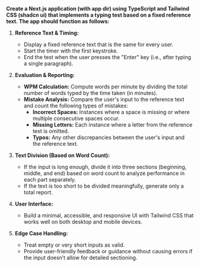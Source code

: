 **Create a Next.js application (with app dir) using TypeScript and Tailwind CSS (shadcn ui) that implements a typing test based on a fixed reference text. The app should function as follows:**

1. **Reference Text & Timing:**
   - Display a fixed reference text that is the same for every user.
   - Start the timer with the first keystroke.
   - End the test when the user presses the "Enter" key (i.e., after typing a single paragraph).

2. **Evaluation & Reporting:**
   - **WPM Calculation:** Compute words per minute by dividing the total number of words typed by the time taken (in minutes).
   - **Mistake Analysis:** Compare the user's input to the reference text and count the following types of mistakes:
     - **Incorrect Spaces:** Instances where a space is missing or where multiple consecutive spaces occur.
     - **Missing Letters:** Each instance where a letter from the reference text is omitted.
     - **Typos:** Any other discrepancies between the user's input and the reference text.

3. **Text Division (Based on Word Count):**
   - If the input is long enough, divide it into three sections (beginning, middle, and end) based on word count to analyze performance in each part separately.
   - If the text is too short to be divided meaningfully, generate only a total report.

4. **User Interface:**
   - Build a minimal, accessible, and responsive UI with Tailwind CSS that works well on both desktop and mobile devices.

5. **Edge Case Handling:**
   - Treat empty or very short inputs as valid.
   - Provide user-friendly feedback or guidance without causing errors if the input doesn’t allow for detailed sectioning.